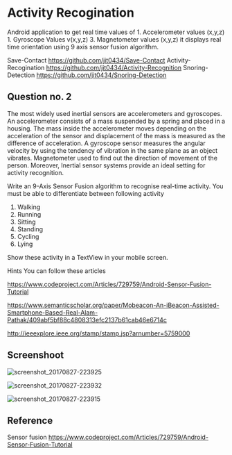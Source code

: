 # Activity Recogination

Android application to get real time values of
		1. Accelerometer values (x,y,z)
		1. Gyroscope Values v(x,y,z)
		3. Magnetometer values (x,y,z)
		it displays real time orientation using 9 axis sensor fusion algorithm. 

Save-Contact https://github.com/jit0434/Save-Contact
Activity-Recogination  https://github.com/jit0434/Activity-Recognition
Snoring-Detection https://github.com/jit0434/Snoring-Detection

## Question no. 2

The most widely used inertial sensors are accelerometers and gyroscopes. An accelerometer
consists of a mass suspended by a spring and placed in a housing. The mass inside the
accelerometer moves depending on the acceleration of the sensor and displacement of the
mass is measured as the difference of acceleration. A gyroscope sensor measures the angular
velocity by using the tendency of vibration in the same plane as an object vibrates.
Magnetometer used to find out the direction of movement of the person. Moreover, Inertial
sensor systems provide an ideal setting for activity recognition.

Write an 9-Axis Sensor Fusion algorithm to recognise real-time activity. You must be able to
differentiate between following activity

1. Walking
2. Running
3. Sitting
4. Standing
5. Cycling
6. Lying

Show these activity in a TextView in your mobile screen.

Hints
You can follow these articles

https://www.codeproject.com/Articles/729759/Android-Sensor-Fusion-Tutorial

https://www.semanticscholar.org/paper/Mobeacon-An-iBeacon-Assisted-Smartphone-Based-Real-Alam-Pathak/409abf5bf88c4808313efc2137b61cab46e6714c

http://ieeexplore.ieee.org/stamp/stamp.jsp?arnumber=5759000

## Screenshoot

![screenshot_20170827-223925](https://user-images.githubusercontent.com/26283082/29862921-a36a8d6c-8d8b-11e7-8bb3-dfda54b61c3f.jpg)

![screenshot_20170827-223932](https://user-images.githubusercontent.com/26283082/29862920-a369c4ea-8d8b-11e7-8b16-007f1c93f2d8.jpg)

![screenshot_20170827-223915](https://user-images.githubusercontent.com/26283082/29862922-a37f696c-8d8b-11e7-9ae9-80bf35434ab8.jpg)

## Reference 
Sensor fusion
https://www.codeproject.com/Articles/729759/Android-Sensor-Fusion-Tutorial
